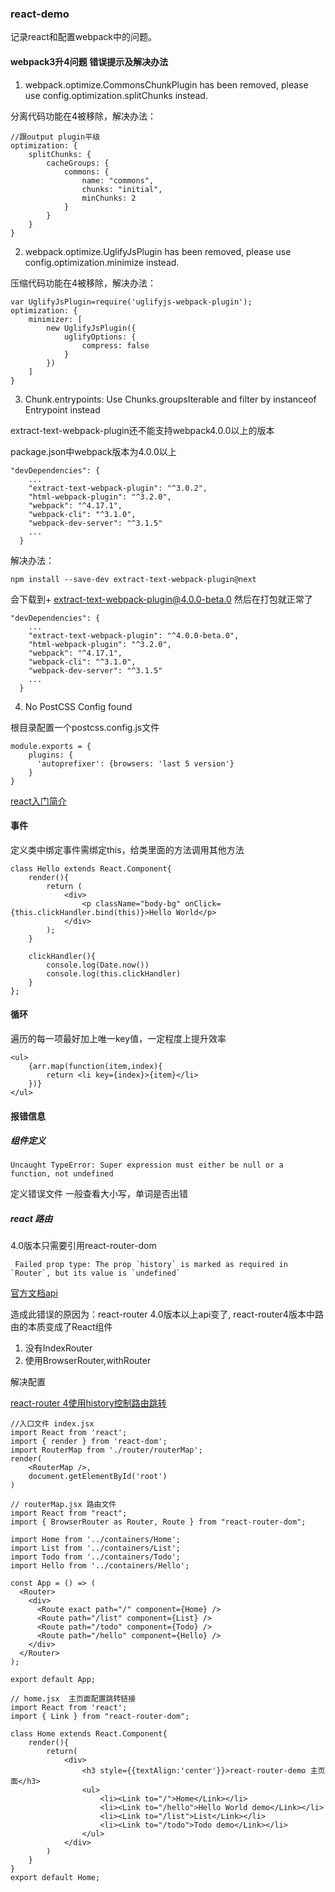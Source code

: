 ### react-demo

记录react和配置webpack中的问题。

#### webpack3升4问题 错误提示及解决办法

1. webpack.optimize.CommonsChunkPlugin has been removed, please use config.optimization.splitChunks instead.

分离代码功能在4被移除，解决办法：

```
//跟output plugin平级
optimization: {
    splitChunks: {
        cacheGroups: {
            commons: {
                name: "commons",
                chunks: "initial",
                minChunks: 2
            }
        }
    }
}
```


2. webpack.optimize.UglifyJsPlugin has been removed, please use config.optimization.minimize instead.

压缩代码功能在4被移除，解决办法：

```
var UglifyJsPlugin=require('uglifyjs-webpack-plugin');
optimization: {
    minimizer: [
        new UglifyJsPlugin({
            uglifyOptions: {
                compress: false
            }
        })
    ]
}
```

3. Chunk.entrypoints: Use Chunks.groupsIterable and filter by instanceof Entrypoint instead

extract-text-webpack-plugin还不能支持webpack4.0.0以上的版本

package.json中webpack版本为4.0.0以上
```
"devDependencies": {
    ...
    "extract-text-webpack-plugin": "^3.0.2",
    "html-webpack-plugin": "^3.2.0",
    "webpack": "^4.17.1",
    "webpack-cli": "^3.1.0",
    "webpack-dev-server": "^3.1.5"
    ...
  }
```
解决办法：
 
```
npm install --save-dev extract-text-webpack-plugin@next 
```
会下载到+ extract-text-webpack-plugin@4.0.0-beta.0 然后在打包就正常了

```
"devDependencies": {
    ...
    "extract-text-webpack-plugin": "^4.0.0-beta.0",
    "html-webpack-plugin": "^3.2.0",
    "webpack": "^4.17.1",
    "webpack-cli": "^3.1.0",
    "webpack-dev-server": "^3.1.5"
    ...
  }
```

4. No PostCSS Config found

根目录配置一个postcss.config.js文件

```
module.exports = {  
    plugins: {  
      'autoprefixer': {browsers: 'last 5 version'}  
    }  
}
```

[react入门简介](https://segmentfault.com/a/1190000012921279)

#### 事件
定义类中绑定事件需绑定this，给类里面的方法调用其他方法

```
class Hello extends React.Component{
    render(){
        return (
            <div>
                <p className="body-bg" onClick={this.clickHandler.bind(this)}>Hello World</p>
            </div>
        );
    }

    clickHandler(){
        console.log(Date.now())
        console.log(this.clickHandler)
    }
};
```

#### 循环

遍历的每一项最好加上唯一key值，一定程度上提升效率

```
<ul>
    {arr.map(function(item,index){
        return <li key={index}>{item}</li>
    })}
</ul>
```

#### 报错信息

##### 组件定义

```
Uncaught TypeError: Super expression must either be null or a function, not undefined
```

定义错误文件  一般查看大小写，单词是否出错


##### react 路由

4.0版本只需要引用react-router-dom
```
 Failed prop type: The prop `history` is marked as required in `Router`, but its value is `undefined`
```
[官方文档api](https://reacttraining.com/react-router/web/api/Route)

造成此错误的原因为：react-router 4.0版本以上api变了,
react-router4版本中路由的本质变成了React组件

1. 没有IndexRouter
2. 使用BrowserRouter,withRouter


解决配置

[react-router 4使用history控制路由跳转](https://segmentfault.com/a/1190000011137828)

```
//入口文件 index.jsx
import React from 'react';
import { render } from 'react-dom';
import RouterMap from './router/routerMap';
render(
    <RouterMap />,
    document.getElementById('root')
)

// routerMap.jsx 路由文件
import React from "react";
import { BrowserRouter as Router, Route } from "react-router-dom";

import Home from '../containers/Home';
import List from '../containers/List';
import Todo from '../containers/Todo';
import Hello from '../containers/Hello';

const App = () => (
  <Router>
    <div>
      <Route exact path="/" component={Home} />
      <Route path="/list" component={List} />
      <Route path="/todo" component={Todo} />
      <Route path="/hello" component={Hello} />
    </div>
  </Router>
);

export default App;

// home.jsx  主页面配置跳转链接
import React from 'react';
import { Link } from "react-router-dom";

class Home extends React.Component{
    render(){
        return(
            <div>
                <h3 style={{textAlign:'center'}}>react-router-demo 主页面</h3>
                <ul>
                    <li><Link to="/">Home</Link></li>
                    <li><Link to="/hello">Hello World demo</Link></li>
                    <li><Link to="/list">List</Link></li>
                    <li><Link to="/todo">Todo demo</Link></li>
                </ul>
            </div>
        )
    }
}
export default Home;
```